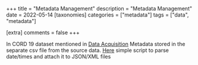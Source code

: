 +++
title = "Metadata Management" 
description = "Metadata Management"
date = 2022-05-14
[taxonomies]
categories = ["metadata"]
tags = ["data", "metadata"]

[extra]
comments = false
+++

In CORD 19 dataset mentioned in [Data Acquisition](./docs/intake) Metadata stored in the separate csv file from the source data. [Here](https://github.com/applied-knowledge-systems/the-pattern-platform/blob/2168aa194cc9d84457e3faac0299939e307900ae/parse_publish_dates_threaded.py) simple script to parse date/times and attach it to JSON/XML files